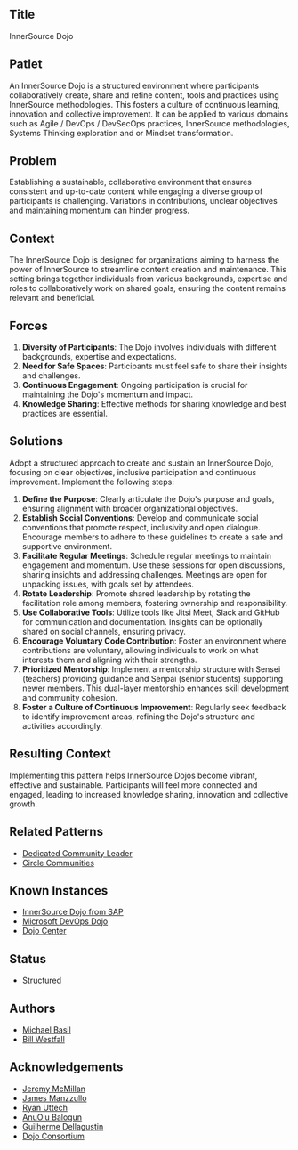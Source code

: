 ## Title

InnerSource Dojo

## Patlet

An InnerSource Dojo is a structured environment where participants collaboratively create, share and refine content, tools and practices using InnerSource methodologies.  This fosters a culture of continuous learning, innovation and collective improvement.  It can be applied to various domains such as Agile / DevOps / DevSecOps practices, InnerSource methodologies, Systems Thinking exploration and or Mindset transformation.

## Problem

Establishing a sustainable, collaborative environment that ensures consistent and up-to-date content while engaging a diverse group of participants is challenging.  Variations in contributions, unclear objectives and maintaining momentum can hinder progress.

## Context

The InnerSource Dojo is designed for organizations aiming to harness the power of InnerSource to streamline content creation and maintenance.  This setting brings together individuals from various backgrounds, expertise and roles to collaboratively work on shared goals, ensuring the content remains relevant and beneficial.

## Forces

1. **Diversity of Participants**: The Dojo involves individuals with different backgrounds, expertise and expectations.
1. **Need for Safe Spaces**: Participants must feel safe to share their insights and challenges.
1. **Continuous Engagement**: Ongoing participation is crucial for maintaining the Dojo's momentum and impact.
1. **Knowledge Sharing**: Effective methods for sharing knowledge and best practices are essential.

## Solutions

Adopt a structured approach to create and sustain an InnerSource Dojo, focusing on clear objectives, inclusive participation and continuous improvement.  Implement the following steps:

1. **Define the Purpose**: Clearly articulate the Dojo's purpose and goals, ensuring alignment with broader organizational objectives.
1. **Establish Social Conventions**: Develop and communicate social conventions that promote respect, inclusivity and open dialogue.  Encourage members to adhere to these guidelines to create a safe and supportive environment.
1. **Facilitate Regular Meetings**: Schedule regular meetings to maintain engagement and momentum.  Use these sessions for open discussions, sharing insights and addressing challenges.  Meetings are open for unpacking issues, with goals set by attendees.
1. **Rotate Leadership**: Promote shared leadership by rotating the facilitation role among members, fostering ownership and responsibility.
1. **Use Collaborative Tools**: Utilize tools like Jitsi Meet, Slack and GitHub for communication and documentation.  Insights can be optionally shared on social channels, ensuring privacy.
1. **Encourage Voluntary Code Contribution**: Foster an environment where contributions are voluntary, allowing individuals to work on what interests them and aligning with their strengths.
1. **Prioritized Mentorship**: Implement a mentorship structure with Sensei (teachers) providing guidance and Senpai (senior students) supporting newer members. This dual-layer mentorship enhances skill development and community cohesion.
1. **Foster a Culture of Continuous Improvement**: Regularly seek feedback to identify improvement areas, refining the Dojo's structure and activities accordingly.

## Resulting Context

Implementing this pattern helps InnerSource Dojos become vibrant, effective and sustainable.  Participants will feel more connected and engaged, leading to increased knowledge sharing, innovation and collective growth.

## Related Patterns

* [Dedicated Community Leader](https://patterns.innersourcecommons.org/p/dedicated-community-leader)
* [Circle Communities](https://patterns.innersourcecommons.org/p/circle-communities)

## Known Instances

* [InnerSource Dojo from SAP](https://www.youtube.com/watch?v=fXoVm5iTSCc)
* [Microsoft DevOps Dojo](https://innersourcecommons.org/stories/microsoft)
* [Dojo Center](https://dojo.center)


## Status

* Structured

## Authors

* [Michael Basil](https://www.linkedin.com/in/michaelrbasil)
* [Bill Westfall](https://www.linkedin.com/in/bill-westfall-3268494)

## Acknowledgements

* [Jeremy McMillan](https://www.linkedin.com/in/jeremymcm)
* [James Manzzullo](https://www.linkedin.com/in/jimmanzzullo)
* [Ryan Uttech](https://www.linkedin.com/in/ryanuttech)
* [AnuOlu Balogun](https://www.linkedin.com/in/anuolu)
* [Guilherme Dellagustin](https://www.linkedin.com/in/dellagustin)
* [Dojo Consortium](https://dojoconsortium.org)
